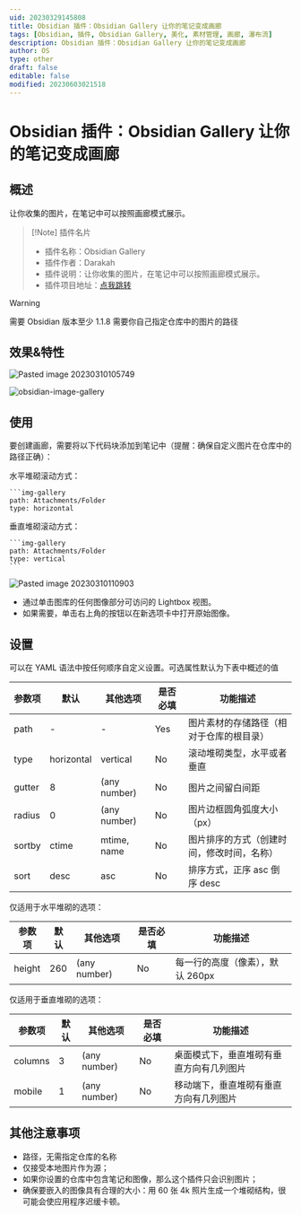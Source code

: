 ```yaml
---
uid: 20230329145808
title: Obsidian 插件：Obsidian Gallery 让你的笔记变成画廊
tags: [Obsidian, 插件, Obsidian Gallery, 美化, 素材管理, 画廊, 瀑布流]
description: Obsidian 插件：Obsidian Gallery 让你的笔记变成画廊
author: OS
type: other
draft: false
editable: false
modified: 20230603021518
---
```


# Obsidian 插件：Obsidian Gallery 让你的笔记变成画廊

## 概述

让你收集的图片，在笔记中可以按照画廊模式展示。

> [!Note] 插件名片
> - 插件名称：Obsidian Gallery
> - 插件作者：Darakah
> - 插件说明：让你收集的图片，在笔记中可以按照画廊模式展示。
> - 插件项目地址：[点我跳转](https://github.com/Darakah/obsidian-gallery)

> [!WARNING]
> 需要 Obsidian 版本至少 1.1.8
> 需要你自己指定仓库中的图片的路径

## 效果&特性

![Pasted image 20230310105749](https://cdn.pkmer.cn/images/a47c4a5e7fff172bdf5caef0a47c0648_MD5.png!pkmer)

![obsidian-image-gallery](https://cdn.pkmer.cn/images/3a0181128f67d2918d9c8ced32e3f807_MD5.gif!pkmer)

## 使用

要创建画廊，需要将以下代码块添加到笔记中（提醒：确保自定义图片在仓库中的路径正确）：

水平堆砌滚动方式：

````语法
```img-gallery
path: Attachments/Folder
type: horizontal
````

垂直堆砌滚动方式：

````语法
```img-gallery
path: Attachments/Folder
type: vertical
```
````

![Pasted image 20230310110903](https://cdn.pkmer.cn/images/d1d04025ab1c0330a3778e0013eb599b_MD5.jpg!pkmer)

- 通过单击图库的任何图像部分可访问的 Lightbox 视图。
- 如果需要，单击右上角的按钮以在新选项卡中打开原始图像。

## 设置

可以在 YAML 语法中按任何顺序自定义设置。可选属性默认为下表中概述的值

| 参数项 | 默认       | 其他选项     | 是否必填 | 功能描述                                   |
| ------ | ---------- | ------------ | -------- | ------------------------------------------ |
| path   | -          | -            | Yes      | 图片素材的存储路径（相对于仓库的根目录）   |
| type   | horizontal | vertical     | No       | 滚动堆砌类型，水平或者垂直                 |
| gutter | 8          | (any number) | No       | 图片之间留白间距                           |
| radius | 0          | (any number) | No       | 图片边框圆角弧度大小（px）                 |
| sortby | ctime      | mtime, name  | No       | 图片排序的方式（创建时间，修改时间，名称） |
| sort   | desc       | asc          | No       | 排序方式，正序 asc 倒序 desc               |

仅适用于水平堆砌的选项：

| 参数项 | 默认 | 其他选项     | 是否必填 | 功能描述                         |
| ------ | ---- | ------------ | -------- | -------------------------------- |
| height | 260  | (any number) | No       | 每一行的高度（像素），默认 260px |

仅适用于垂直堆砌的选项：

| 参数项  | 默认 | 其他选项     | 是否必填 | 功能描述                                 |
| ------- | ---- | ------------ | -------- | ---------------------------------------- |
| columns | 3    | (any number) | No       | 桌面模式下，垂直堆砌有垂直方向有几列图片 |
| mobile  | 1    | (any number) | No       | 移动端下，垂直堆砌有垂直方向有几列图片   |

## 其他注意事项

- 路径，无需指定仓库的名称
- 仅接受本地图片作为源；
- 如果你设置的仓库中包含笔记和图像，那么这个插件只会识别图片；
- 确保要嵌入的图像具有合理的大小：用 60 张 4k 照片生成一个堆砌结构，很可能会使应用程序迟缓卡顿。
